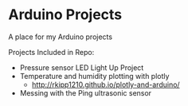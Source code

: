 # Arduino Projects
A place for my Arduino projects

Projects Included in Repo:
- Pressure sensor LED Light Up Project
- Temperature and humidity plotting with plotly
  - http://rkipp1210.github.io/plotly-and-arduino/
- Messing with the Ping ultrasonic sensor
